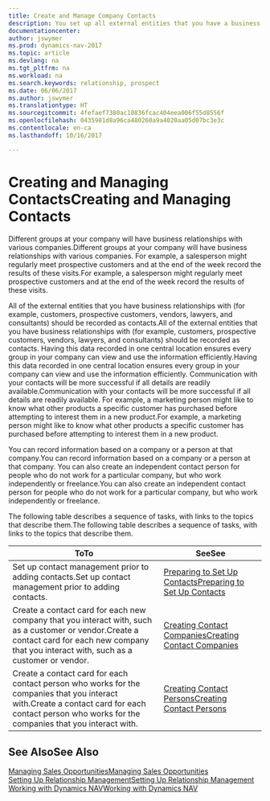```yaml
---
title: Create and Manage Company Contacts
description: You set up all external entities that you have a business relationship with (such as prospects, customers, vendors, and consultants) as contacts.
documentationcenter: 
author: jswymer
ms.prod: dynamics-nav-2017
ms.topic: article
ms.devlang: na
ms.tgt_pltfrm: na
ms.workload: na
ms.search.keywords: relationship, prospect
ms.date: 06/06/2017
ms.author: jswymer
ms.translationtype: HT
ms.sourcegitcommit: 4fefaef7380ac10836fcac404eea006f55d8556f
ms.openlocfilehash: 0435981d8a96ca480260a9a4020aa05d07bc3e3c
ms.contentlocale: en-ca
ms.lasthandoff: 10/16/2017

---
```

# <a name="creating-and-managing-contacts"></a><span data-ttu-id="c84d8-103">Creating and Managing Contacts</span><span class="sxs-lookup"><span data-stu-id="c84d8-103">Creating and Managing Contacts</span></span>
<span data-ttu-id="c84d8-104">Different groups at your company will have business relationships with various companies.</span><span class="sxs-lookup"><span data-stu-id="c84d8-104">Different groups at your company will have business relationships with various companies.</span></span> <span data-ttu-id="c84d8-105">For example, a salesperson might regularly meet prospective customers and at the end of the week record the results of these visits.</span><span class="sxs-lookup"><span data-stu-id="c84d8-105">For example, a salesperson might regularly meet prospective customers and at the end of the week record the results of these visits.</span></span>

<span data-ttu-id="c84d8-106">All of the external entities that you have business relationships with (for example, customers, prospective customers, vendors, lawyers, and consultants) should be recorded as contacts.</span><span class="sxs-lookup"><span data-stu-id="c84d8-106">All of the external entities that you have business relationships with (for example, customers, prospective customers, vendors, lawyers, and consultants) should be recorded as contacts.</span></span> <span data-ttu-id="c84d8-107">Having this data recorded in one central location ensures every group in your company can view and use the information efficiently.</span><span class="sxs-lookup"><span data-stu-id="c84d8-107">Having this data recorded in one central location ensures every group in your company can view and use the information efficiently.</span></span> <span data-ttu-id="c84d8-108">Communication with your contacts will be more successful if all details are readily available.</span><span class="sxs-lookup"><span data-stu-id="c84d8-108">Communication with your contacts will be more successful if all details are readily available.</span></span> <span data-ttu-id="c84d8-109">For example, a marketing person might like to know what other products a specific customer has purchased before attempting to interest them in a new product.</span><span class="sxs-lookup"><span data-stu-id="c84d8-109">For example, a marketing person might like to know what other products a specific customer has purchased before attempting to interest them in a new product.</span></span>

<span data-ttu-id="c84d8-110">You can record information based on a company or a person at that company.</span><span class="sxs-lookup"><span data-stu-id="c84d8-110">You can record information based on a company or a person at that company.</span></span> <span data-ttu-id="c84d8-111">You can also create an independent contact person for people who do not work for a particular company, but who work independently or freelance.</span><span class="sxs-lookup"><span data-stu-id="c84d8-111">You can also create an independent contact person for people who do not work for a particular company, but who work independently or freelance.</span></span>

<span data-ttu-id="c84d8-112">The following table describes a sequence of tasks, with links to the topics that describe them.</span><span class="sxs-lookup"><span data-stu-id="c84d8-112">The following table describes a sequence of tasks, with links to the topics that describe them.</span></span> 

| <span data-ttu-id="c84d8-113">To</span><span class="sxs-lookup"><span data-stu-id="c84d8-113">To</span></span> | <span data-ttu-id="c84d8-114">See</span><span class="sxs-lookup"><span data-stu-id="c84d8-114">See</span></span> |
| --- | --- |
| <span data-ttu-id="c84d8-115">Set up contact management prior to adding contacts.</span><span class="sxs-lookup"><span data-stu-id="c84d8-115">Set up contact management prior to adding contacts.</span></span> |[<span data-ttu-id="c84d8-116">Preparing to Set Up Contacts</span><span class="sxs-lookup"><span data-stu-id="c84d8-116">Preparing to Set Up Contacts</span></span>](marketing-setup-contacts.md) |
| <span data-ttu-id="c84d8-117">Create a contact card for each new company that you interact with, such as a customer or vendor.</span><span class="sxs-lookup"><span data-stu-id="c84d8-117">Create a contact card for each new company that you interact with, such as a customer or vendor.</span></span> |[<span data-ttu-id="c84d8-118">Creating Contact Companies</span><span class="sxs-lookup"><span data-stu-id="c84d8-118">Creating Contact Companies</span></span>](marketing-create-contact-companies.md) |
| <span data-ttu-id="c84d8-119">Create a contact card for each contact person who works for the companies that you interact with.</span><span class="sxs-lookup"><span data-stu-id="c84d8-119">Create a contact card for each contact person who works for the companies that you interact with.</span></span> |[<span data-ttu-id="c84d8-120">Creating Contact Persons</span><span class="sxs-lookup"><span data-stu-id="c84d8-120">Creating Contact Persons</span></span>](marketing-create-contact-persons.md) |

## <a name="see-also"></a><span data-ttu-id="c84d8-121">See Also</span><span class="sxs-lookup"><span data-stu-id="c84d8-121">See Also</span></span>
[<span data-ttu-id="c84d8-122">Managing Sales Opportunities</span><span class="sxs-lookup"><span data-stu-id="c84d8-122">Managing Sales Opportunities</span></span>](marketing-manage-sales-opportunities.md)  
[<span data-ttu-id="c84d8-123">Setting Up Relationship Management</span><span class="sxs-lookup"><span data-stu-id="c84d8-123">Setting Up Relationship Management</span></span>](marketing-setup-marketing.md)  
[<span data-ttu-id="c84d8-124">Working with Dynamics NAV</span><span class="sxs-lookup"><span data-stu-id="c84d8-124">Working with Dynamics NAV</span></span>](ui-work-product.md)  

